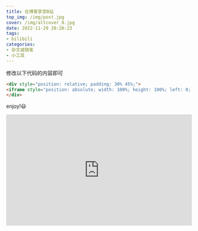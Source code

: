 ```yaml
---
title: 在博客享受B站
top_img: /img/post.jpg
cover: /img/altcover_0.jpg
date: 2022-11-29 20:20:23
tags:
- bilibili
categories:
- 杂文或随笔
- 小工具
---
```

修改以下代码的内容即可
```html
<div style="position: relative; padding: 30% 45%;">
<iframe style="position: absolute; width: 100%; height: 100%; left: 0; top: 0;" src="https://player.bilibili.com/player.html?aid=895389425&bvid=BV11P4y1K7Qp&cid=568395452&page=1&as_wide=1&high_quality=1&danmaku=0" frameborder="no" scrolling="no"></iframe>
</div>
```
enjoy!:smiley:
<div style="position: relative; padding: 30% 45%;">
<iframe style="position: absolute; width: 100%; height: 100%; left: 0; top: 0;" src="https://player.bilibili.com/player.html?aid=895389425&bvid=BV11P4y1K7Qp&cid=568395452&page=1&as_wide=1&high_quality=1&danmaku=0" frameborder="no" scrolling="no"></iframe>
</div>